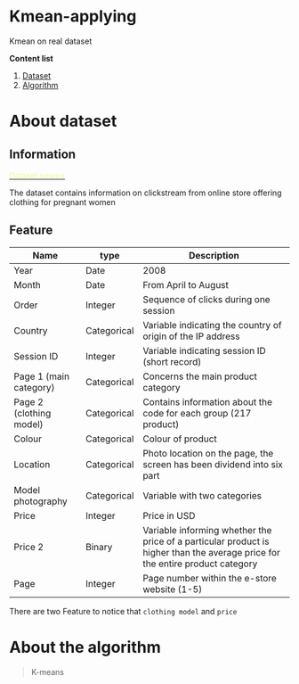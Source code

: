 # Kmean-applying

Kmean on real dataset

**Content list**

1. [Dataset](#about-dataset)
2. [Algorithm](#about-the-algorithm)

# About dataset

## Information

[<span style="color: #E6FF94">Dataset source</span>](https://archive.ics.uci.edu/dataset/553/clickstream+data+for+online+shopping)

The dataset contains information on clickstream from online store offering clothing for pregnant women
## Feature
|Name|type|Description|
|-|-|-|
|Year|Date|2008|
|Month|Date|From April to August|
|Order|Integer|Sequence of clicks during one session|
|Country|Categorical|Variable indicating the country of origin of the IP address|
|Session ID|Integer|Variable indicating session ID (short record)|
|Page 1 (main category)|Categorical|Concerns the main product category|
|Page 2 (clothing model)|Categorical|Contains information about the code for each group (217 product)|
|Colour|Categorical|Colour of product|
|Location|Categorical|Photo location on the page, the screen has been dividend into six part|
|Model photography|Categorical|Variable with two categories|
|Price|Integer|Price in USD|
|Price 2|Binary|Variable informing whether the price of a particular product is higher than the average price for the entire product category|
|Page|Integer|Page number within the e-store website (1-5)

There are two Feature to notice that ```clothing model``` and ```price```

# About the algorithm

>K-means


